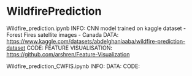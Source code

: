 # WildfirePrediction

Wildfire_prediction.ipynb 
INFO: CNN model trained on kaggle dataset - Forest Fires satellite images - Canada
DATA: https://www.kaggle.com/datasets/abdelghaniaaba/wildfire-prediction-dataset
CODE:
    FEATURE VISUALISATION: https://github.com/arshren/Feature-Visualization

Wildfire_prediction_CWFIS.ipynb 
INFO: 
DATA: 
CODE:
    